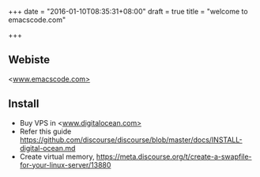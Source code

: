 +++
date = "2016-01-10T08:35:31+08:00"
draft = true
title = "welcome to emacscode.com"

+++



## Webiste

<www.emacscode.com>

## Install

* Buy VPS in <www.digitalocean.com>
* Refer this guide <https://github.com/discourse/discourse/blob/master/docs/INSTALL-digital-ocean.md>
* Create virtual memory, <https://meta.discourse.org/t/create-a-swapfile-for-your-linux-server/13880>